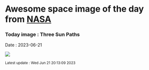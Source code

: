 
# Awesome space image of the day from [NASA](https://api.nasa.gov/)

### Today image : Three Sun Paths
Date : 2023-06-21

![](https://apod.nasa.gov/apod/image/2306/SunPath_Pace_960_annotated.jpg)

<small>Latest update : Wed Jun 21 20:13:09 2023</small>
        